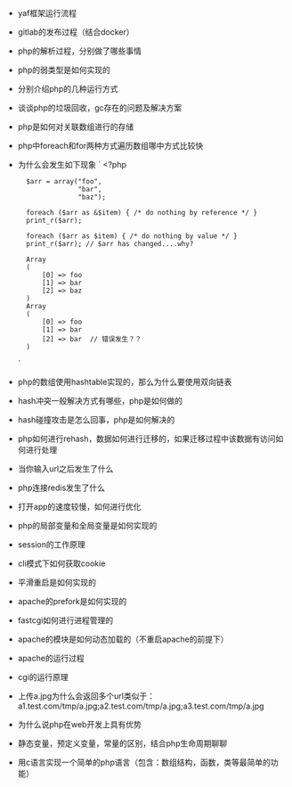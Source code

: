* yaf框架运行流程

* gitlab的发布过程（结合docker）

* php的解析过程，分别做了哪些事情

* php的弱类型是如何实现的

* 分别介绍php的几种运行方式

* 谈谈php的垃圾回收，gc存在的问题及解决方案

* php是如何对关联数组进行的存储

* php中foreach和for两种方式遍历数组哪中方式比较快

* 为什么会发生如下现象
    `
        <?php
        
        $arr = array("foo",
                     "bar",
                     "baz");
        
        foreach ($arr as &$item) { /* do nothing by reference */ }
        print_r($arr);
        
        foreach ($arr as $item) { /* do nothing by value */ }
        print_r($arr); // $arr has changed....why?
        
        Array
        (
            [0] => foo
            [1] => bar
            [2] => baz
        )
        Array
        (
            [0] => foo
            [1] => bar
            [2] => bar  // 错误发生？？
        )
    `

* php的数组使用hashtable实现的，那么为什么要使用双向链表

* hash冲突一般解决方式有哪些，php是如何做的

* hash碰撞攻击是怎么回事，php是如何解决的

* php如何进行rehash，数据如何进行迁移的，如果迁移过程中该数据有访问如何进行处理

* 当你输入url之后发生了什么

* php连接redis发生了什么

* 打开app的速度较慢，如何进行优化

* php的局部变量和全局变量是如何实现的

* session的工作原理

* cli模式下如何获取cookie

* 平滑重启是如何实现的

* apache的prefork是如何实现的

* fastcgi如何进行进程管理的

* apache的模块是如何动态加载的（不重启apache的前提下）

* apache的运行过程

* cgi的运行原理

* 上传a.jpg为什么会返回多个url类似于：a1.test.com/tmp/a.jpg;a2.test.com/tmp/a.jpg;a3.test.com/tmp/a.jpg

* 为什么说php在web开发上具有优势

* 静态变量，预定义变量，常量的区别，结合php生命周期聊聊

* 用c语言实现一个简单的php语言（包含：数组结构，函数，类等最简单的功能）